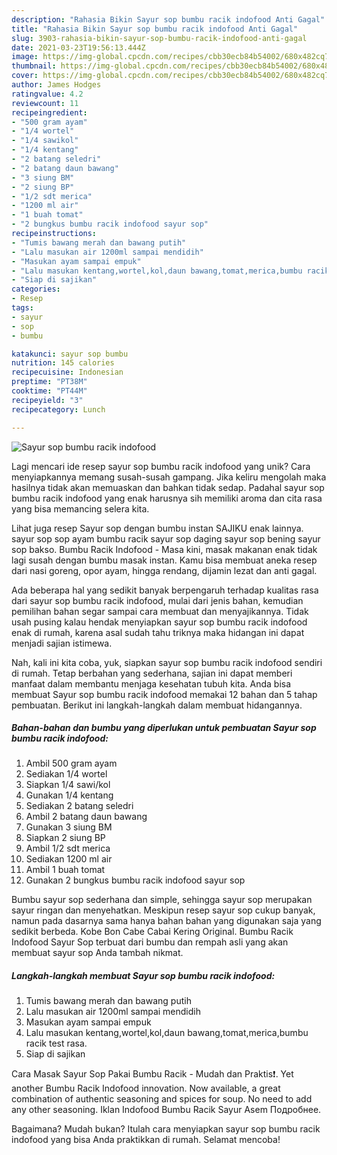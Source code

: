 ```yaml
---
description: "Rahasia Bikin Sayur sop bumbu racik indofood Anti Gagal"
title: "Rahasia Bikin Sayur sop bumbu racik indofood Anti Gagal"
slug: 3903-rahasia-bikin-sayur-sop-bumbu-racik-indofood-anti-gagal
date: 2021-03-23T19:56:13.444Z
image: https://img-global.cpcdn.com/recipes/cbb30ecb84b54002/680x482cq70/sayur-sop-bumbu-racik-indofood-foto-resep-utama.jpg
thumbnail: https://img-global.cpcdn.com/recipes/cbb30ecb84b54002/680x482cq70/sayur-sop-bumbu-racik-indofood-foto-resep-utama.jpg
cover: https://img-global.cpcdn.com/recipes/cbb30ecb84b54002/680x482cq70/sayur-sop-bumbu-racik-indofood-foto-resep-utama.jpg
author: James Hodges
ratingvalue: 4.2
reviewcount: 11
recipeingredient:
- "500 gram ayam"
- "1/4 wortel"
- "1/4 sawikol"
- "1/4 kentang"
- "2 batang seledri"
- "2 batang daun bawang"
- "3 siung BM"
- "2 siung BP"
- "1/2 sdt merica"
- "1200 ml air"
- "1 buah tomat"
- "2 bungkus bumbu racik indofood sayur sop"
recipeinstructions:
- "Tumis bawang merah dan bawang putih"
- "Lalu masukan air 1200ml sampai mendidih"
- "Masukan ayam sampai empuk"
- "Lalu masukan kentang,wortel,kol,daun bawang,tomat,merica,bumbu racik test rasa."
- "Siap di sajikan"
categories:
- Resep
tags:
- sayur
- sop
- bumbu

katakunci: sayur sop bumbu 
nutrition: 145 calories
recipecuisine: Indonesian
preptime: "PT38M"
cooktime: "PT44M"
recipeyield: "3"
recipecategory: Lunch

---
```



![Sayur sop bumbu racik indofood](https://img-global.cpcdn.com/recipes/cbb30ecb84b54002/680x482cq70/sayur-sop-bumbu-racik-indofood-foto-resep-utama.jpg)

Lagi mencari ide resep sayur sop bumbu racik indofood yang unik? Cara menyiapkannya memang susah-susah gampang. Jika keliru mengolah maka hasilnya tidak akan memuaskan dan bahkan tidak sedap. Padahal sayur sop bumbu racik indofood yang enak harusnya sih memiliki aroma dan cita rasa yang bisa memancing selera kita.

Lihat juga resep Sayur sop dengan bumbu instan SAJIKU enak lainnya. sayur sop sop ayam bumbu racik sayur sop daging sayur sop bening sayur sop bakso. Bumbu Racik Indofood - Masa kini, masak makanan enak tidak lagi susah dengan bumbu masak instan. Kamu bisa membuat aneka resep dari nasi goreng, opor ayam, hingga rendang, dijamin lezat dan anti gagal.

Ada beberapa hal yang sedikit banyak berpengaruh terhadap kualitas rasa dari sayur sop bumbu racik indofood, mulai dari jenis bahan, kemudian pemilihan bahan segar sampai cara membuat dan menyajikannya. Tidak usah pusing kalau hendak menyiapkan sayur sop bumbu racik indofood enak di rumah, karena asal sudah tahu triknya maka hidangan ini dapat menjadi sajian istimewa.


Nah, kali ini kita coba, yuk, siapkan sayur sop bumbu racik indofood sendiri di rumah. Tetap berbahan yang sederhana, sajian ini dapat memberi manfaat dalam membantu menjaga kesehatan tubuh kita. Anda bisa membuat Sayur sop bumbu racik indofood memakai 12 bahan dan 5 tahap pembuatan. Berikut ini langkah-langkah dalam membuat hidangannya.

<!--inarticleads1-->

##### Bahan-bahan dan bumbu yang diperlukan untuk pembuatan Sayur sop bumbu racik indofood:

1. Ambil 500 gram ayam
1. Sediakan 1/4 wortel
1. Siapkan 1/4 sawi/kol
1. Gunakan 1/4 kentang
1. Sediakan 2 batang seledri
1. Ambil 2 batang daun bawang
1. Gunakan 3 siung BM
1. Siapkan 2 siung BP
1. Ambil 1/2 sdt merica
1. Sediakan 1200 ml air
1. Ambil 1 buah tomat
1. Gunakan 2 bungkus bumbu racik indofood sayur sop


Bumbu sayur sop sederhana dan simple, sehingga sayur sop merupakan sayur ringan dan menyehatkan. Meskipun resep sayur sop cukup banyak, namun pada dasarnya sama hanya bahan bahan yang digunakan saja yang sedikit berbeda. Kobe Bon Cabe Cabai Kering Original. Bumbu Racik Indofood Sayur Sop terbuat dari bumbu dan rempah asli yang akan membuat sayur sop Anda tambah nikmat. 

<!--inarticleads2-->

##### Langkah-langkah membuat Sayur sop bumbu racik indofood:

1. Tumis bawang merah dan bawang putih
1. Lalu masukan air 1200ml sampai mendidih
1. Masukan ayam sampai empuk
1. Lalu masukan kentang,wortel,kol,daun bawang,tomat,merica,bumbu racik test rasa.
1. Siap di sajikan


Cara Masak Sayur Sop Pakai Bumbu Racik - Mudah dan Praktis❗. Yet another Bumbu Racik Indofood innovation. Now available, a great combination of authentic seasoning and spices for soup. No need to add any other seasoning. Iklan Indofood Bumbu Racik Sayur Asem Подробнее. 

Bagaimana? Mudah bukan? Itulah cara menyiapkan sayur sop bumbu racik indofood yang bisa Anda praktikkan di rumah. Selamat mencoba!
